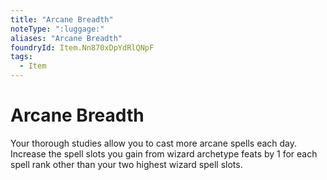 ```yaml
---
title: "Arcane Breadth"
noteType: ":luggage:"
aliases: "Arcane Breadth"
foundryId: Item.Nn870xDpYdRlQNpF
tags:
  - Item
---
```


# Arcane Breadth

Your thorough studies allow you to cast more arcane spells each day. Increase the spell slots you gain from wizard archetype feats by 1 for each spell rank other than your two highest wizard spell slots.
